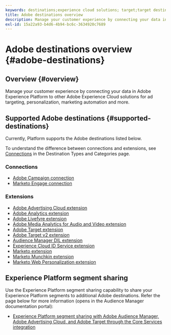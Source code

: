 ```yaml
---
keywords: destinations;experience cloud solutions; target;target destination; ad cloud; advertising cloud; audience manager; adobe target destination; target; audience manager destination;
title: Adobe destinations overview
description: Manage your customer experience by connecting your data in Platform to other Adobe Experience Cloud solutions for ad targeting, personalization, marketing automation and more
exl-id: 15a22a93-b4d6-4b94-bc6c-3634920c7689
---
```

# Adobe destinations overview {#adobe-destinations}

## Overview {#overview}

Manage your customer experience by connecting your data in Adobe Experience Platform to other Adobe Experience Cloud solutions for ad targeting, personalization, marketing automation and more.

## Supported Adobe destinations {#supported-destinations}

Currently, Platform supports the Adobe destinations listed below.

To understand the difference between connections and extensions, see [Connections](../../destination-types.md#connections) in the Destination Types and Categories page.

### Connections

* [Adobe Campaign connection](../email-marketing/adobe-campaign.md)
* [Marketo Engage connection](/help/destinations/catalog/adobe/marketo-engage.md)

### Extensions

* [Adobe Advertising Cloud extension](../advertising/adobe-advertising-cloud.md)
* [Adobe Analytics extension](../analytics/adobe-analytics.md)
* [Adobe Livefyre extension](../social/adobe-livefyre.md)
* [Adobe Media Analytics for Audio and Video extension](../analytics/adobe-video-analytics.md)
* [Adobe Target extension](../personalization/adobe-target.md)
* [Adobe Target v2 extension](../personalization/adobe-target-v2.md)
* [Audience Manager DIL extension](../data-management/aam-dil-extension.md)
* [Experience Cloud ID Service extension](../personalization/adobe-ecid.md)
* [Marketo extension](../email/marketo.md)
* [Marketo Munchkin extension](../email/marketo-munchkin.md)
* [Marketo Web Personalization extension](../personalization/marketo-web-personalization.md)

## Experience Platform segment sharing

Use the Experience Platform segment sharing capability to share your Experience Platform segments to additional Adobe destinations. Refer the page below for more information (opens in the Audience Manager documentation portal):

* [Experience Platform segment sharing with Adobe Audience Manager, Adobe Advertising Cloud, and Adobe Target through the Core Services integration](https://experienceleague.adobe.com/docs/audience-manager/user-guide/implementation-integration-guides/integration-experience-platform/aam-aep-audience-sharing.html)
